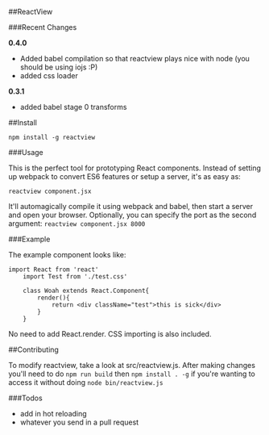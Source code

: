 ##ReactView

###Recent Changes

**0.4.0**

- Added babel compilation so that reactview plays nice with node (you should be using iojs :P)
- added css loader

**0.3.1**
- added babel stage 0 transforms

##Install

	npm install -g reactview

###Usage

This is the perfect tool for prototyping React components. 
Instead of setting up webpack to convert ES6 features or setup a server, it's as easy as:

    reactview component.jsx

It'll automagically compile it using webpack and babel, then start a server and open your browser.
Optionally, you can specify the port as the second argument: `reactview component.jsx 8000`

###Example

The example component looks like:

    import React from 'react'
		import Test from './test.css'

		class Woah extends React.Component{
			render(){
				return <div className="test">this is sick</div>
			}
		}

No need to add React.render. CSS importing is also included.

##Contributing

To modify reactview, take a look at src/reactview.js. After making changes you'll need to do 
`npm run build` then `npm install . -g` if you're wanting to access it without doing `node bin/reactview.js`

###Todos

- add in hot reloading
- whatever you send in a pull request
